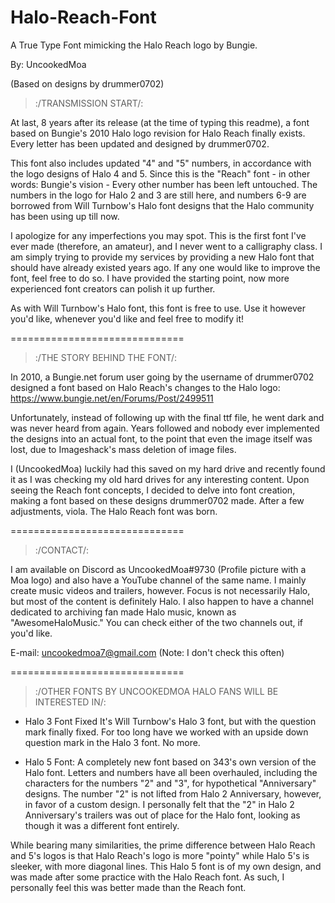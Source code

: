 # Halo-Reach-Font
A True Type Font mimicking the Halo Reach logo by Bungie.

By: UncookedMoa

(Based on designs by drummer0702)

>:/TRANSMISSION START/:

At last, 8 years after its release (at the time of typing this readme), a font based on Bungie's 2010 Halo logo revision for Halo Reach finally exists. Every letter has been updated and designed by drummer0702.

This font also includes updated "4" and "5" numbers, in accordance with the logo designs of Halo 4 and 5. Since this is the "Reach" font - in other words: Bungie's vision - Every other number has been left untouched. The numbers in the logo for Halo 2 and 3 are still here, and numbers 6-9 are borrowed from Will Turnbow's Halo font designs that the Halo community has been using up till now.

I apologize for any imperfections you may spot. This is the first font I've ever made (therefore, an amateur), and I never went to a calligraphy class. I am simply trying to provide my services by providing a new Halo font that should have already existed years ago. If any one would like to improve the font, feel free to do so. I have provided the starting point, now more experienced font creators can polish it up further.

As with Will Turnbow's Halo font, this font is free to use. Use it however you'd like, whenever you'd like and feel free to modify it!

==============================

>:/THE STORY BEHIND THE FONT/:

In 2010, a Bungie.net forum user going by the username of drummer0702 designed a font based on Halo Reach's changes to the Halo logo: https://www.bungie.net/en/Forums/Post/2499511

Unfortunately, instead of following up with the final ttf file, he went dark and was never heard from again. Years followed and nobody ever implemented the designs into an actual font, to the point that even the image itself was lost, due to Imageshack's mass deletion of image files.

I (UncookedMoa) luckily had this saved on my hard drive and recently found it as I was checking my old hard drives for any interesting content. Upon seeing the Reach font concepts, I decided to delve into font creation, making a font based on these designs drummer0702 made. After a few adjustments, viola. The Halo Reach font was born.

==============================

>:/CONTACT/:

I am available on Discord as UncookedMoa#9730 (Profile picture with a Moa logo) and also have a YouTube channel of the same name. I mainly create music videos and trailers, however. Focus is not necessarily Halo, but most of the content is definitely Halo. I also happen to have a channel dedicated to archiving fan made Halo music, known as "AwesomeHaloMusic." You can check either of the two channels out, if you'd like.

E-mail: uncookedmoa7@gmail.com (Note: I don't check this often)

==============================

>:/OTHER FONTS BY UNCOOKEDMOA HALO FANS WILL BE INTERESTED IN/:

- Halo 3 Font Fixed
It's Will Turnbow's Halo 3 font, but with the question mark finally fixed. For too long have we worked with an upside down question mark in the Halo 3 font. No more.

- Halo 5 Font: 
A completely new font based on 343's own version of the Halo font. Letters and numbers have all been overhauled, including the characters for the numbers "2" and "3", for hypothetical "Anniversary" designs. The number "2" is not lifted from Halo 2 Anniversary, however, in favor of a custom design. I personally felt that the "2" in Halo 2 Anniversary's trailers was out of place for the Halo font, looking as though it was a different font entirely.

While bearing many similarities, the prime difference between Halo Reach and 5's logos is that Halo Reach's logo is more "pointy" while Halo 5's is sleeker, with more diagonal lines. This Halo 5 font is of my own design, and was made after some practice with the Halo Reach font. As such, I personally feel this was better made than the Reach font.
